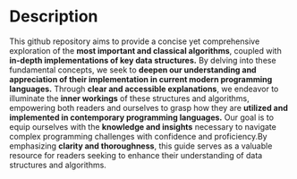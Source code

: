 # Description 
This github repository aims to provide a concise yet comprehensive exploration of the **most important and classical algorithms**, coupled with 
**in-depth implementations of key data structures.**
By delving into these fundamental concepts, we seek to **deepen our understanding and appreciation of their implementation in current modern programming languages.**
Through **clear and accessible explanations**, we endeavor to illuminate the **inner workings** of these structures and algorithms, empowering both readers and ourselves to grasp 
how they are **utilized and implemented in contemporary programming languages.** Our goal is to equip ourselves with the **knowledge and insights** necessary to navigate 
complex programming challenges with confidence and proficiency.By emphasizing **clarity and thoroughness**, this guide serves as a valuable resource for readers seeking to 
enhance their understanding of data structures and algorithms. 
